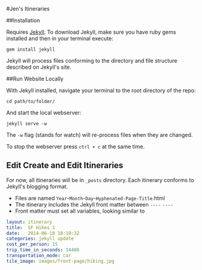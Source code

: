 #Jen's Itineraries


##Installation

Requires [Jekyll](http://jekyllrb.com).  To download Jekyll, make sure you have ruby gems installed and then in your terminal execute:

`gem install jekyll`

Jekyll will process files conforming to the directory and file structure described on Jekyll's site.

##Run Website Locally

With Jekyll installed, navigate your terminal to the root directory of the repo:

`cd path/to/folder/`

And start the local webserver:

`jekyll serve -w`

 The `-w` flag (stands for watch) will re-process files when they are changed.

To stop the webserver press `ctrl + c` at the same time.

## Edit Create and Edit Itineraries

For now, all itineraries will be in `_posts` directory.  Each itinerary conforms to Jekyll's blogging format.

- Files are named `Year`-`Month`-`Day`-`Hyphenated-Page-Title`.html
- The itinerary includes the Jekyll front matter between `----` `----`
- Front matter must set all variables, looking similar to

```yml
layout: itinerary
title:  SF Hikes 1
date:   2014-06-18 10:10:32
categories: jekyll update
cost_per_person: 15
trip_time_in_seconds: 14400
transportation_mode: car
tile_image: images/front-page/hiking.jpg
```